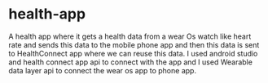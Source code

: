 # health-app
A health app where it gets a health data from a wear Os watch like heart rate and sends this data to the mobile phone app and then this data is sent to HealthConnect app where we can reuse this data.
I used android studio and health connect app api to connect with the app and I used Wearable data layer api to connect the wear os app to phone app.
